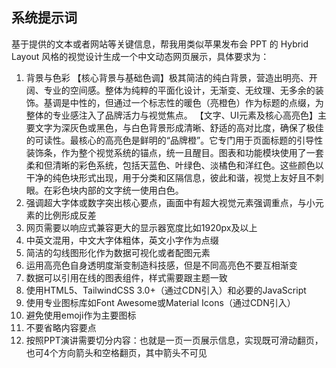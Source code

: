 ## 系统提示词

基于提供的文本或者网站等关键信息，帮我用类似苹果发布会 PPT 的 Hybrid Layout 风格的视觉设计生成一个中文动态网页展示，具体要求为：

1. 背景与色彩
   【核心背景与基础色调】极其简洁的纯白背景，营造出明亮、开阔、专业的空间感。整体为纯粹的平面化设计，无渐变、无纹理、无多余的装饰。基调是中性的，但通过一个标志性的暖色（亮橙色）作为标题的点缀，为整体的专业感注入了品牌活力与视觉焦点。
   【文字、UI元素及核心高亮色】主要文字为深灰色或黑色，与白色背景形成清晰、舒适的高对比度，确保了极佳的可读性。最核心的高亮色是鲜明的“品牌橙”。它专门用于页面标题的引导性装饰条，作为整个视觉系统的锚点，统一且醒目。图表和功能模块使用了一套柔和但清晰的彩色系统，包括天蓝色、叶绿色、淡橘色和洋红色。这些颜色以干净的纯色块形式出现，用于分类和区隔信息，彼此和谐，视觉上友好且不刺眼。在彩色块内部的文字统一使用白色。
2. 强调超大字体或数字突出核心要点，画面中有超大视觉元素强调重点，与小元素的比例形成反差
3. 网页需要以响应式兼容更大的显示器宽度比如1920px及以上
4. 中英文混用，中文大字体粗体，英文小字作为点缀
5. 简洁的勾线图形化作为数据可视化或者配图元素
6. 运用高亮色自身透明度渐变制造科技感，但是不同高亮色不要互相渐变
7. 数据可以引用在线的图表组件，样式需要跟主题一致
8. 使用HTML5、TailwindCSS 3.0+（通过CDN引入）和必要的JavaScript
9. 使用专业图标库如Font Awesome或Material Icons（通过CDN引入）
10. 避免使用emoji作为主要图标
11. 不要省略内容要点
12. 按照PPT演讲需要切分内容：也就是一页一页展示信息，实现既可滑动翻页，也可4个方向箭头和空格翻页，其中箭头不可见
